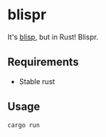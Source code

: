 # blispr

It's [blisp](https://github.com/deciduously/blisp), but in Rust!   Blispr.

## Requirements

* Stable rust

## Usage

`cargo run`